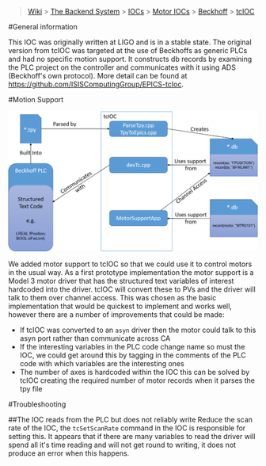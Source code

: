 > [Wiki](Home) > [The Backend System](The-Backend-System) > [IOCs](IOCs) > [Motor IOCs](Motor-IOCs) > [Beckhoff](Beckhoff) > [tcIOC](tcIOC)

#General information

This IOC was originally written at LIGO and is in a stable state. The original version from tcIOC was targeted at the use of Beckhoffs as generic PLCs and had no specific motion support. It constructs db records by examining the PLC project on the controller and communicates with it using ADS (Beckhoff's own protocol). More detail can be found at https://github.com/ISISComputingGroup/EPICS-tcIoc.

#Motion Support

![Overview](beckhoff/tcIOC_motor_support.png)

We added motor support to tcIOC so that we could use it to control motors in the usual way. As a first prototype implementation the motor support is a Model 3 motor driver that has the structured text variables of interest hardcoded into the driver. tcIOC will convert these to PVs and the driver will talk to them over channel access. This was chosen as the basic implementation that would be quickest to implement and works well, however there are a number of improvements that could be made:

* If tcIOC was converted to an `asyn` driver then the motor could talk to this asyn port rather than communicate across CA
* If the interesting variables in the PLC code change name so must the IOC, we could get around this by tagging in the comments of the PLC code with which variables are the interesting ones
* The number of axes is hardcoded within the IOC this can be solved by tcIOC creating the required number of motor records when it parses the tpy file

#Troubleshooting

##The IOC reads from the PLC but does not reliably write
Reduce the scan rate of the IOC, the `tcSetScanRate` command in the IOC is responsible for setting this. It appears that if there are many variables to read the driver will spend all it's time reading and will not get round to writing, it does not produce an error when this happens.